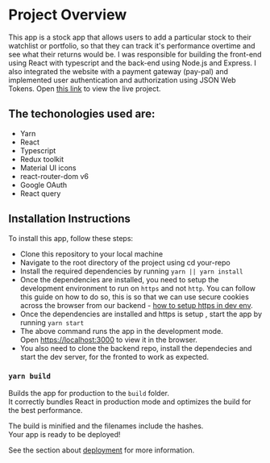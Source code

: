 # Project Overview
This app is a stock app that allows users to add a particular stock to their watchlist or portfolio, so that they can track it's performance overtime and see what their returns would be. I was responsible for building the front-end using React with typescript and the back-end using Node.js and Express. I also integrated the website with a payment gateway (pay-pal) and implemented user authentication and authorization using JSON Web Tokens.
Open [this link](https://wallstreetfinds.netlify.app/) to view the live project.

## The techonologies used are:

*   Yarn
*   React
*   Typescript
*   Redux toolkit
*   Material UI icons
*   react-router-dom v6
*   Google OAuth
*   React query

## Installation Instructions

To install this app, follow these steps:

- Clone this repository to your local machine
- Navigate to the root directory of the project using cd your-repo
- Install the required dependencies by running `yarn || yarn install`
- Once the dependencies are installed, you need to setup the development environment to run on `https` and not `http`. You can follow this guide on how to do so, this is so that we can use secure cookies across the browser from our backend  - [how to setup https in dev env](https://web.dev/how-to-use-local-https/).
- Once the dependencies are installed and https is setup , start the app by running `yarn start`
- The above command runs the app in the development mode.\
Open [https://localhost:3000](https://localhost:3000) to view it in the browser.
- You also need to clone the backend repo, install the dependecies and start the dev server, for the fronted to work as expected.

### `yarn build`

Builds the app for production to the `build` folder.\
It correctly bundles React in production mode and optimizes the build for the best performance.

The build is minified and the filenames include the hashes.\
Your app is ready to be deployed!

See the section about [deployment](https://facebook.github.io/create-react-app/docs/deployment) for more information.

